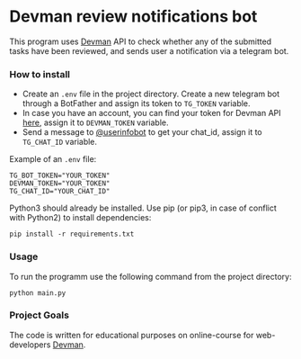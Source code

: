 # Devman review notifications bot

This program uses [Devman](https://dvmn.org) API to check whether any of the submitted tasks have been reviewed, and sends user a notification via a telegram bot.

### How to install

- Create an `.env` file in the project directory. Create a new telegram bot through a BotFather and assign its token to `TG_TOKEN` variable. 
- In case you have an account, you can find your token for Devman API [here](https://dvmn.org/api/docs/), assign it to `DEVMAN_TOKEN` variable. 
- Send a message to [@userinfobot](https://t.me/userinfobot) to get your chat_id, assign it to `TG_CHAT_ID` variable. 

Example of an `.env` file:

```
TG_BOT_TOKEN="YOUR_TOKEN"
DEVMAN_TOKEN="YOUR_TOKEN"
TG_CHAT_ID="YOUR_CHAT_ID"
```

Python3 should already be installed. Use pip (or pip3, in case of conflict with Python2) to install dependencies:
```
pip install -r requirements.txt
```

### Usage

To run the programm use the following command from the project directory:
```
python main.py
```

### Project Goals

The code is written for educational purposes on online-course for web-developers [Devman](https://dvmn.org).
